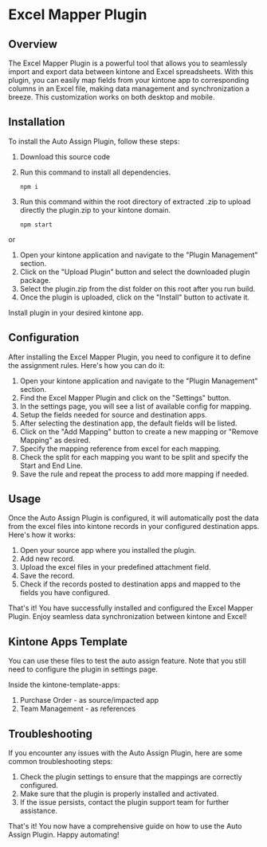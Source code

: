 # Excel Mapper Plugin

## Overview

The Excel Mapper Plugin is a powerful tool that allows you to seamlessly import and export data between kintone and Excel spreadsheets. With this plugin, you can easily map fields from your kintone app to corresponding columns in an Excel file, making data management and synchronization a breeze. This customization works on both desktop and mobile.

## Installation

To install the Auto Assign Plugin, follow these steps:

1. Download this source code
2. Run this command to install all dependencies.

   ```
   npm i
   ```

3. Run this command within the root directory of extracted .zip to upload directly the plugin.zip to your kintone domain.

   ```
   npm start
   ```

or

1. Open your kintone application and navigate to the "Plugin Management" section.
2. Click on the "Upload Plugin" button and select the downloaded plugin package.
3. Select the plugin.zip from the dist folder on this root after you run build.
4. Once the plugin is uploaded, click on the "Install" button to activate it.

Install plugin in your desired kintone app.

## Configuration

After installing the Excel Mapper Plugin, you need to configure it to define the assignment rules. Here's how you can do it:

1. Open your kintone application and navigate to the "Plugin Management" section.
2. Find the Excel Mapper Plugin and click on the "Settings" button.
3. In the settings page, you will see a list of available config for mapping.
4. Setup the fields needed for source and destination apps.
5. After selecting the destination app, the default fields will be listed.
6. Click on the "Add Mapping" button to create a new mapping or "Remove Mapping" as desired.
7. Specify the mapping reference from excel for each mapping.
8. Check the split for each mapping you want to be split and specify the Start and End Line.
9. Save the rule and repeat the process to add more mapping if needed.

## Usage

Once the Auto Assign Plugin is configured, it will automatically post the data from the excel files into kintone records in your configured destination apps. Here's how it works:

1. Open your source app where you installed the plugin.
2. Add new record.
3. Upload the excel files in your predefined attachment field.
4. Save the record.
5. Check if the records posted to destination apps and mapped to the fields you have configured.

That's it! You have successfully installed and configured the Excel Mapper Plugin. Enjoy seamless data synchronization between kintone and Excel!

## Kintone Apps Template

You can use these files to test the auto assign feature. Note that you still need to configure the plugin in settings page.

Inside the kintone-template-apps:

1. Purchase Order - as source/impacted app
2. Team Management - as references

## Troubleshooting

If you encounter any issues with the Auto Assign Plugin, here are some common troubleshooting steps:

1. Check the plugin settings to ensure that the mappings are correctly configured.
2. Make sure that the plugin is properly installed and activated.
3. If the issue persists, contact the plugin support team for further assistance.

That's it! You now have a comprehensive guide on how to use the Auto Assign Plugin. Happy automating!
